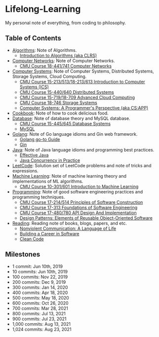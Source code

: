 # Lifelong-Learning

My personal note of everything, from coding to philosophy.

## Table of Contents

* [Algorithms](./Algorithms/): Note of Algorithms.
  * [Introduction to Algorithms (aka CLRS)](./Algorithms/CLRS/)
* [Computer Networks](./Computer-Networks/): Note of Computer Networks.
  * [CMU Course 18-441/741 Computer Networks](./Computer-Networks/cmu-18741/)
* [Computer Systems](./Computer-Systems/): Note of Computer Systems, Distributed Systems, Storage Systems, Cloud Computing.
  * [CMU Course 15-213/513/18-213/613 Introduction to Computer Systems (ICS)](./Computer-Systems/cmu-18613/)
  * [CMU Course 15-440/640 Distributed Systems](./Computer-Systems/cmu-15640/)
  * [CMU Course 15-719/18-709 Advanced Cloud Computing](./Computer-Systems/cmu-18709/)
  * [CMU Course 18-746 Storage Systems](./Computer-Systems/cmu-18746/)
  * [Computer Systems: A Programmer's Perspective (aka CS:APP)](./Computer-Systems/CSAPP/)
* [Cookbook](./Cookbook/): Note of how to cook delicious food.
* [Database](./Database/): Note of database theory and MySQL database.
  * [CMU Course 15-445/645 Database Systems](./Database/cmu-15645/)
  * [MySQL](./Database/MySQL/)
* [Golang](./Golang/): Note of Go language idioms and Gin web framework.
  * [Golang go-to Guide](./Golang/Go-go-to-Guide/)
  * [Gin](./Golang/Gin)
* [Java](./Java/): Note of Java language idioms and programming best practices.
  * [Effective Java](./Java/Effective%20Java/)
  * [Java Concurrency in Practice](./Java/Java%20Concurrency%20in%20Practice/)
* [LeetCode](./LeetCode/): Solution set of LeetCode problems and note of tricks and expressions.
* [Machine Learning](./Machine-Learning/): Note of machine learning theory and implementations of ML algorithms.
  * [CMU Course 10-301/601 Introduction to Machine Learning](./Machine-Learning/cmu-10601/)
* [Programming](./Programming/): Note of good software engineering practices and programming techniques.
  * [CMU Course 17-214/514 Principles of Software Construction](./Programming/cmu-17514/)
  * [CMU Course 17-313 Foundations of Software Engineering](./Programming/cmu-17313/)
  * [CMU Course 17-480/780 API Design And Implementation](./Programming/cmu-17780/)
  * [Design Patterns: Elements of Reusable Object-Oriented Software](./Programming/Design%20Patterns/)
* [Reading](./Reading/): Reading note of books, blogs, papers, and etc.
  * [Nonviolent Communication: A Language of Life](./Reading/Nonviolent%20Communication/)
  * [Building a Career in Software](./Reading/Building%20a%20Career%20in%20Software/)
  * [Clean Code](./Reading/Clean%20Code/)

## Milestones

* 1 commit: Jun 10th, 2019
* 10 commits: Jun 10th, 2019
* 100 commits: Nov 22, 2019
* 200 commits: Dec 9, 2019
* 300 commits: Jan 14, 2020
* 400 commits: Apr 18, 2020
* 500 commits: May 18, 2020
* 600 commits: Oct 26, 2020
* 700 commits: Mar 28, 2021
* 800 commits: Jul 13, 2021
* 900 commits: Jul 23, 2021
* 1,000 commits: Aug 13, 2021
* 1,024 commits: Aug 23, 2021
